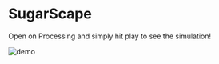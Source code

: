 # SugarScape
Open on Processing and simply hit play to see the simulation!


![demo](https://cloud.githubusercontent.com/assets/25040953/25777101/94a196cc-32a0-11e7-8bbc-d8a33ab2f36f.gif)
